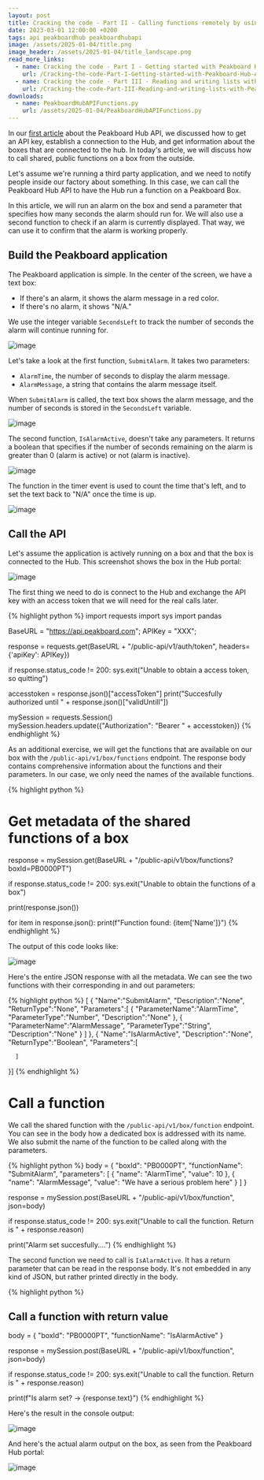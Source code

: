```yaml
---
layout: post
title: Cracking the code - Part II - Calling functions remotely by using Peakboard Hub API
date: 2023-03-01 12:00:00 +0200
tags: api peakboardhub peakboardhubapi
image: /assets/2025-01-04/title.png
image_header: /assets/2025-01-04/title_landscape.png
read_more_links:
  - name: Cracking the code - Part I - Getting started with Peakboard Hub API
    url: /Cracking-the-code-Part-I-Getting-started-with-Peakboard-Hub-API.html
  - name: Cracking the code - Part III - Reading and writing lists with Peakboard Hub API
    url: /Cracking-the-code-Part-III-Reading-and-writing-lists-with-Peakboard-Hub-API.html
downloads:
  - name: PeakboardHubAPIFunctions.py
    url: /assets/2025-01-04/PeakboardHubAPIFunctions.py
---
```

In our [first article](/Cracking-the-code-Part-I-Getting-started-with-Peakboard-Hub-API.html) about the Peakboard Hub API, we discussed how to get an API key, establish a connection to the Hub, and get information about the boxes that are connected to the hub.
In today's article, we will discuss how to call shared, public functions on a box from the outside.

Let's assume we're running a third party application, and we need to notify people inside our factory about something. In this case, we can call the Peakboard Hub API to have the Hub run a function on a Peakboard Box.

In this article, we will run an alarm on the box and send a parameter that specifies how many seconds the alarm should run for. We will also use a second function to check if an alarm is currently displayed. That way, we can use it to confirm that the alarm is working properly.

## Build the Peakboard application

The Peakboard application is simple. In the center of the screen, we have a text box:
* If there's an alarm, it shows the alarm message in a red color.
* If there's no alarm, it shows "N/A."

We use the integer variable `SecondsLeft` to track the number of seconds the alarm will continue running for.

![image](/assets/2025-01-04/010.png)

Let's take a look at the first function, `SubmitAlarm`. It takes two parameters:
* `AlarmTime`, the number of seconds to display the alarm message.
* `AlarmMessage`, a string that contains the alarm message itself.

When `SubmitAlarm` is called, the text box shows the alarm message, and the number of seconds is stored in the `SecondsLeft` variable.

![image](/assets/2025-01-04/020.png)

The second function, `IsAlarmActive`, doesn't take any parameters. It returns a boolean that specifies if the number of seconds remaining on the alarm is greater than 0 (alarm is active) or not (alarm is inactive).

![image](/assets/2025-01-04/030.png)

The function in the timer event is used to count the time that's left, and to set the text back to "N/A" once the time is up.

![image](/assets/2025-01-04/040.png)

## Call the API

Let's assume the application is actively running on a box and that the box is connected to the Hub. This screenshot shows the box in the Hub portal:

![image](/assets/2025-01-04/050.png)

The first thing we need to do is connect to the Hub and exchange the API key with an access token that we will need for the real calls later.

{% highlight python %}
import requests
import sys
import pandas

BaseURL = "https://api.peakboard.com";
APIKey = "XXX";

response = requests.get(BaseURL + "/public-api/v1/auth/token", headers={'apiKey': APIKey})

if response.status_code != 200:
    sys.exit("Unable to obtain a access token, so quitting") 

accesstoken = response.json()["accessToken"]
print("Succesfully authorized until " + response.json()["validUntill"])

mySession = requests.Session()
mySession.headers.update({"Authorization": "Bearer " + accesstoken})
{% endhighlight %}

As an additional exercise, we will get the functions that are available on our box with the `/public-api/v1/box/functions` endpoint. The response body contains comprehensive information about the functions and their parameters. In our case, we only need the names of the available functions.

{% highlight python %}

# Get metadata of the shared functions of a box

response = mySession.get(BaseURL + "/public-api/v1/box/functions?boxId=PB0000PT")

if response.status_code != 200:
    sys.exit("Unable to obtain the functions of a box")

print(response.json())

for item in response.json():
    print(f"Function found: {item['Name']}")
{% endhighlight %}

The output of this code looks like:

![image](/assets/2025-01-04/060.png)

Here's the entire JSON response with all the metadata. We can see the two functions with their corresponding in and out parameters:

{% highlight python %}
[ {
      "Name":"SubmitAlarm",
      "Description":"None",
      "ReturnType":"None",
      "Parameters":[
         {
            "ParameterName":"AlarmTime",
            "ParameterType":"Number",
            "Description":"None"
         },
         {
            "ParameterName":"AlarmMessage",
            "ParameterType":"String",
            "Description":"None"
         }
      ]
   },
   {
      "Name":"IsAlarmActive",
      "Description":"None",
      "ReturnType":"Boolean",
      "Parameters":[
         
      ]
   }]
{% endhighlight %}

# Call a function

We call the shared function with the `/public-api/v1/box/function` endpoint. You can see in the body how a dedicated box is addressed with its name. We also submit the name of the function to be called along with the parameters.

{% highlight python %}
body = {
  "boxId": "PB0000PT",
  "functionName": "SubmitAlarm",
  "parameters": [
    {
      "name": "AlarmTime",
      "value": 10
    },
    {
      "name": "AlarmMessage",
      "value": "We have a serious problem here"
    }
  ]
}

response = mySession.post(BaseURL + "/public-api/v1/box/function", json=body)

if response.status_code != 200:
    sys.exit("Unable to call the function. Return is " + response.reason)

print("Alarm set succesfully....")
{% endhighlight %}

The second function we need to call is `IsAlarmActive`. It has a return parameter that can be read in the response body. It's not embedded in any kind of JSON, but rather printed directly in the body.

{% highlight python %}
## Call a function with return value

body = {
  "boxId": "PB0000PT",
  "functionName": "IsAlarmActive"
}

response = mySession.post(BaseURL + "/public-api/v1/box/function", json=body)

if response.status_code != 200:
    sys.exit("Unable to call the function. Return is " + response.reason)

print(f"Is alarm set? -> {response.text}")
{% endhighlight %}

Here's the result in the console output:

![image](/assets/2025-01-04/070.png)

And here's the actual alarm output on the box, as seen from the Peakboard Hub portal:

![image](/assets/2025-01-04/080.png)

